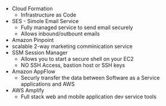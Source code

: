 - Cloud Formation
  - Infrastructure as Code
- SES - Simole Email Service
  -  Fully managed service to send email securely
  -  Allows inbound/outbount emails
-  Amazon Pinpoint
  - scalable 2-way marketing comminication service
- SSM Session Manager
  - Allows you to start a secure shell on your EC2
  - NO SSH Access, bastion host or SSH keys
- Amazon AppFlow
  - Securly transfer the data between Software as a Service applications and AWS
- AWS Amplify
  - Full stack web and mobile application dev service tools

